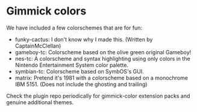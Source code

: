 # Gimmick colors

We have included a few colorschemes that are for fun:

* funky-cactus: I don't know why I made this. (Written by CaptainMcClellan)
* gameboy-tc: Colorscheme based on the olive green original Gameboy!
* nes-tc: A colorscheme and syntax highlighting using only colors in the 
  Nintendo Entertainment System color palette.
* symbian-tc: Colorscheme based on SymbOS's GUI.
* matrix: Pretend it's 1981 with a colorscheme based on a monochrome
  IBM 5151. (Does not include the ghosting and trailing)

Check the plugin repo periodically for gimmick-color extension packs and genuine
additional themes.